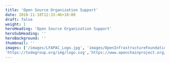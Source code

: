 ```yaml
---
title: 'Open Source Organization Support'
date: 2018-11-18T12:33:46+10:00
draft: false
weight: 1
heroHeading: 'Open Source Organization Support'
heroSubHeading: ''
heroBackground: ''
thumbnail: ''
images: ['/images/LFAPAC_Logo.jpg', 'images/OpenInfrastructureFoundation-logo.svg',
'https://todogroup.org/img/logo.svg','https://www.openchainproject.org/wp-content/uploads/sites/15/2019/10/openchain-hztl-color-01.svg','https://chaoss.community/wp-content/uploads/2022/08/chaoss-white-2.png','images/e-standard-logo.png','images/mulan-shequ.jpg','images/shopen-logo.png','images/x-lab.jpeg','images/trust-os.jpg']
---
```


